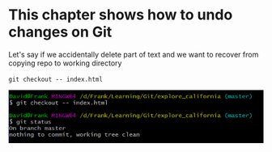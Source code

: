 # This chapter shows how to undo changes on Git

Let's say if we accidentally delete part of text and we want to recover from copying repo to working directory

`git checkout -- index.html`

![](/assets/1)

